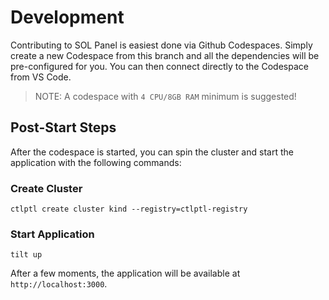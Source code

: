 # Development

Contributing to SOL Panel is easiest done via Github Codespaces.
Simply create a new Codespace from this branch and all the dependencies will be pre-configured for you.
You can then connect directly to the Codespace from VS Code.

> NOTE: A codespace with `4 CPU/8GB RAM` minimum is suggested!

## Post-Start Steps

After the codespace is started, you can spin the cluster and start the application with the following commands:

### Create Cluster

`ctlptl create cluster kind --registry=ctlptl-registry`

### Start Application

`tilt up`

After a few moments, the application will be available at `http://localhost:3000`.
